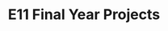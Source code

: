---
layout: project_batch
title: E11 Final Year Projects
permalink: /4yp/e11
has_children: true
parent: Final Year Projects
batch: e11

default_thumb_image: https://cepdnaclk.github.io/projects.ce.pdn.ac.lk/data/categories/4yp/thumbnail.jpg
description: This section contains the Final Year Projects done by students as a part of CO421 & CO 425 in their final year
---